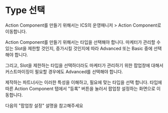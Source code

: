 # Type 선택

Action Component를 만들기 위해서는 ICS의 운영매니저 > Action Component로 이동합니다.

Action Component를 만들기 위해서는 타입을 선택해야 합니다.  마케터가 관리할 수 있는 Slot을 제한할 것인지, 증가시킬 것인지에 따라 Advanced 또는 Basic 중에 선택해야 합니다.&#x20;

그리고, Slot을 제한하는 타입을 선택하더라도 마케터가 관리하기 위한 팝업창에 대해서 커스트마이징이 필요할 경우에도 Advanced를 선택해야 합니다.&#x20;

제작하는 파트너사는 이러한 특성을 이해하고, 필요에 맞는 타입을 선택 합니다. 타입에 따른 Action Component 탭에서 "등록" 버튼을 눌러서 팝업창 설정하는 화면으로 이동합니다.

다음의 "팝업창 설정"  설명을 참고해주세요&#x20;
